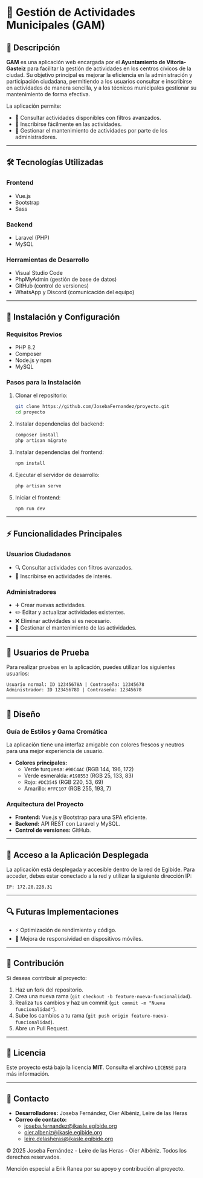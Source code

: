# 🌆 Gestión de Actividades Municipales (GAM)

## 📌 Descripción  
**GAM** es una aplicación web encargada por el **Ayuntamiento de Vitoria-Gasteiz** para facilitar la gestión de actividades en los centros cívicos de la ciudad. Su objetivo principal es mejorar la eficiencia en la administración y participación ciudadana, permitiendo a los usuarios consultar e inscribirse en actividades de manera sencilla, y a los técnicos municipales gestionar su mantenimiento de forma efectiva.  

La aplicación permite:  
- 📅 Consultar actividades disponibles con filtros avanzados.  
- 📝 Inscribirse fácilmente en las actividades.  
- 🔧 Gestionar el mantenimiento de actividades por parte de los administradores.  

---

## 🛠️ Tecnologías Utilizadas  

### **Frontend**  
- Vue.js  
- Bootstrap  
- Sass  

### **Backend**  
- Laravel (PHP)  
- MySQL  

### **Herramientas de Desarrollo**  
- Visual Studio Code  
- PhpMyAdmin (gestión de base de datos)  
- GitHub (control de versiones)  
- WhatsApp y Discord (comunicación del equipo)  

---

## 💾 Instalación y Configuración  

### **Requisitos Previos**  
- PHP 8.2  
- Composer  
- Node.js y npm  
- MySQL  

### **Pasos para la Instalación**  
1. Clonar el repositorio:  
   ```sh
   git clone https://github.com/JosebaFernandez/proyecto.git
   cd proyecto
   ```  
2. Instalar dependencias del backend:  
   ```sh
   composer install
   php artisan migrate
   ```  
3. Instalar dependencias del frontend:  
   ```sh
   npm install
   ```  
4. Ejecutar el servidor de desarrollo:  
   ```sh
   php artisan serve
   ```  
5. Iniciar el frontend:  
   ```sh
   npm run dev
   ```  

---

## ⚡ Funcionalidades Principales  

### **Usuarios Ciudadanos**  
- 🔍 Consultar actividades con filtros avanzados.  
- 📝 Inscribirse en actividades de interés.  

### **Administradores**  
- ➕ Crear nuevas actividades.  
- ✏️ Editar y actualizar actividades existentes.  
- ❌ Eliminar actividades si es necesario.  
- 🔧 Gestionar el mantenimiento de las actividades.  

---

## 👤 Usuarios de Prueba  
Para realizar pruebas en la aplicación, puedes utilizar los siguientes usuarios:  
```
Usuario normal: ID 12345678A | Contraseña: 12345678
Administrador: ID 12345678D | Contraseña: 12345678
```

---

## 🎨 Diseño  

### **Guía de Estilos y Gama Cromática**  
La aplicación tiene una interfaz amigable con colores frescos y neutros para una mejor experiencia de usuario.  

- **Colores principales:**  
  - Verde turquesa: `#90C4AC` (RGB 144, 196, 172)  
  - Verde esmeralda: `#198553` (RGB 25, 133, 83)  
  - Rojo: `#DC3545` (RGB 220, 53, 69)  
  - Amarillo: `#FFC107` (RGB 255, 193, 7)  

### **Arquitectura del Proyecto**  
- **Frontend:** Vue.js y Bootstrap para una SPA eficiente.  
- **Backend:** API REST con Laravel y MySQL.  
- **Control de versiones:** GitHub.  

---

## 🔮 Acceso a la Aplicación Desplegada  
La aplicación está desplegada y accesible dentro de la red de Egibide. Para acceder, debes estar conectado a la red y utilizar la siguiente dirección IP:
```
IP: 172.20.228.31
```

---

## 🔍 Futuras Implementaciones  

- ⚡ Optimización de rendimiento y código.  
- 📱 Mejora de responsividad en dispositivos móviles.  

---

## 👥 Contribución  
Si deseas contribuir al proyecto:  
1. Haz un fork del repositorio.  
2. Crea una nueva rama (`git checkout -b feature-nueva-funcionalidad`).  
3. Realiza tus cambios y haz un commit (`git commit -m "Nueva funcionalidad"`).  
4. Sube los cambios a tu rama (`git push origin feature-nueva-funcionalidad`).  
5. Abre un Pull Request.  

---

## 🐝 Licencia  
Este proyecto está bajo la licencia **MIT**. Consulta el archivo `LICENSE` para más información.  

---

## 📧 Contacto  
- **Desarrolladores:** Joseba Fernández, Oier Albéniz, Leire de las Heras  
- **Correo de contacto:**  
    - joseba.fernandez@ikasle.egibide.org  
    - oier.albeniz@ikasle.egibide.org  
    - leire.delasheras@ikasle.egibide.org  

© 2025 Joseba Fernández - Leire de las Heras - Oier Albéniz. Todos los derechos reservados.  

Mención especial a Erik Ranea por su apoyo y contribución al proyecto.

